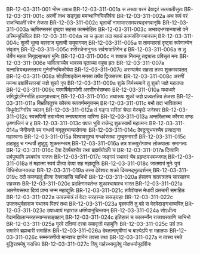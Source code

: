 BR-12-03-311-001  	भीष्म उवाच
BR-12-03-311-001a	स लब्ध्वा परमं देवाद्वरं सत्यवतीसुतः
BR-12-03-311-001c	अरणीं त्वथ सङ्गृह्य ममन्थाग्निचिकीर्षया
BR-12-03-311-002a	अथ रूपं परं राजन्बिभ्रतीं स्वेन तेजसा
BR-12-03-311-002c	घृताचीं नामाप्सरसमपश्यद्भगवानृषिः
BR-12-03-311-003a	ऋषिरप्सरसं दृष्ट्वा सहसा काममोहितः
BR-12-03-311-003c	अभवद्भगवान्व्यासो वने तस्मिन्युधिष्ठिर
BR-12-03-311-004a	सा च कृत्वा तदा व्यासं कामसंविग्नमानसम्
BR-12-03-311-004c	शुकी भूत्वा महाराज घृताची समुपागमत्
BR-12-03-311-005a	स तामप्सरसं दृष्ट्वा रूपेणान्येन संवृताम्
BR-12-03-311-005c	शरीरजेनानुगतः सर्वगात्रातिगेन ह
BR-12-03-311-006a	स तु धैर्येण महता निगृह्णन्हृच्छयं मुनिः
BR-12-03-311-006c	न शशाक नियन्तुं तद्व्यासः प्रविसृतं मनः
BR-12-03-311-006e 	भावित्वाच्चैव भावस्य घृताच्या वपुषा हृतः
BR-12-03-311-007a	यत्नान्नियच्छतस्तस्य मुनेरग्निचिकीर्षया
BR-12-03-311-007c	अरण्यामेव सहसा तस्य शुक्रमवापतत्
BR-12-03-311-008a	सोऽविशङ्केन मनसा तथैव द्विजसत्तमः
BR-12-03-311-008c	अरणीं ममन्थ ब्रह्मर्षिस्तस्यां जज्ञे शुको नृप
BR-12-03-311-009a	शुक्रे निर्मथ्यमाने तु शुको जज्ञे महातपाः
BR-12-03-311-009c	परमर्षिर्महायोगी अरणीगर्भसम्भवः
BR-12-03-311-010a	यथाध्वरे समिद्धोऽग्निर्भाति हव्यमुपात्तवान्
BR-12-03-311-010c	तथारूपः शुको जज्ञे प्रज्वलन्निव तेजसा
BR-12-03-311-011a	बिभ्रत्पितुश्च कौरव्य रूपवर्णमनुत्तमम्
BR-12-03-311-011c	बभौ तदा भावितात्मा विधूमोऽग्निरिव ज्वलन्
BR-12-03-311-012a	तं गङ्गा सरितां श्रेष्ठा मेरुपृष्ठे जनेश्वर
BR-12-03-311-012c	स्वरूपिणी तदाभ्येत्य स्नापयामास वारिणा
BR-12-03-311-013a	अन्तरिक्षाच्च कौरव्य दण्डः कृष्णाजिनं च ह
BR-12-03-311-013c	पपात भुवि राजेन्द्र शुकस्यार्थे महात्मनः
BR-12-03-311-014a	जेगीयन्ते स्म गन्धर्वा ननृतुश्चाप्सरोगणाः
BR-12-03-311-014c	देवदुन्दुभयश्चैव प्रावाद्यन्त महास्वनाः
BR-12-03-311-015a	विश्वावसुश्च गन्धर्वस्तथा तुम्बुरुनारदौ
BR-12-03-311-015c	हाहाहूहू च गन्धर्वौ तुष्टुवुः शुकसम्भवम्
BR-12-03-311-016a	तत्र शक्रपुरोगाश्च लोकपालाः समागताः
BR-12-03-311-016c	देवा देवर्षयश्चैव तथा ब्रह्मर्षयोऽपि च
BR-12-03-311-017a	दिव्यानि सर्वपुष्पाणि प्रववर्षात्र मारुतः
BR-12-03-311-017c	जङ्गमं स्थावरं चैव प्रहृष्टमभवज्जगत्
BR-12-03-311-018a	तं महात्मा स्वयं प्रीत्या देव्या सह महाद्युतिः
BR-12-03-311-018c	जातमात्रं मुनेः पुत्रं विधिनोपानयत्तदा
BR-12-03-311-019a	तस्य देवेश्वरः शक्रो दिव्यमद्भुतदर्शनम्
BR-12-03-311-019c	ददौ कमण्डलुं प्रीत्या देववासांसि चाभिभो
BR-12-03-311-020a	हंसाश्च शतपत्राश्च सारसाश्च सहस्रशः
BR-12-03-311-020c	प्रदक्षिणमवर्तन्त शुकाश्चाषाश्च भारत
BR-12-03-311-021a	आरणेयस्तथा दिव्यं प्राप्य जन्म महाद्युतिः
BR-12-03-311-021c	तत्रैवोवास मेधावी व्रतचारी समाहितः
BR-12-03-311-022a	उत्पन्नमात्रं तं वेदाः सरहस्याः ससङ्ग्रहाः
BR-12-03-311-022c	उपतस्थुर्महाराज यथास्य पितरं तथा
BR-12-03-311-023a	बृहस्पतिं तु वव्रे स वेदवेदाङ्गभाष्यवित्
BR-12-03-311-023c	उपाध्यायं महाराज धर्ममेवानुचिन्तयन्
BR-12-03-311-024a	सोऽधीत्य वेदानखिलान्सरहस्यान्ससङ्ग्रहान्
BR-12-03-311-024c	इतिहासं च कार्त्स्न्येन राजशास्त्राणि चाभिभो
BR-12-03-311-025a	गुरवे दक्षिणां दत्त्वा समावृत्तो महामुनिः
BR-12-03-311-025c	उग्रं तपः समारेभे ब्रह्मचारी समाहितः
BR-12-03-311-026a	देवतानामृषीणां च बाल्येऽपि स महातपाः
BR-12-03-311-026c	सम्मन्त्रणीयो मान्यश्च ज्ञानेन तपसा तथा
BR-12-03-311-027a	न त्वस्य रमते बुद्धिराश्रमेषु नराधिप
BR-12-03-311-027c	त्रिषु गार्हस्थ्यमूलेषु मोक्षधर्मानुदर्शिनः

